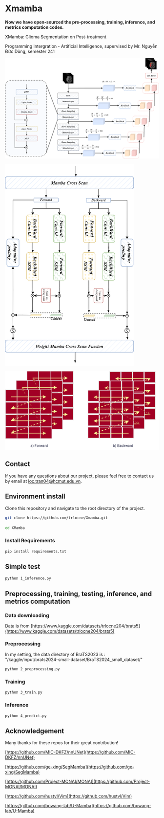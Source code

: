# Xmamba

**Now we have open-sourced the pre-processing, training, inference, and metrics computation codes.**

XMamba: Glioma Segmentation on Post-treatment

Programming Intergration - Artificial Intelligence, supervised by Mr. Nguyễn Đức Dũng, semester 241


![](image/architecture.png)

![](image/overview.png)

![](image/scan.png)

## Contact 
If you have any questions about our project, please feel free to contact us by email at loc.tran04@hcmut.edu.vn.

## Environment install
Clone this repository and navigate to the root directory of the project.

```bash
git clone https://github.com/trlocne/Xmamba.git

cd XMamba
```
### Install Requirements

```bash
pip install requirements.txt
```

## Simple test

```bash
python 1_inference.py
```
## Preprocessing, training, testing, inference, and metrics computation


### Data downloading 

Data is from [https://www.kaggle.com/datasets/trlocne204/brats5](https://www.kaggle.com/datasets/trlocne204/brats5)

### Preprocessing
In my setting, the data directory of BraTS2023 is : "/kaggle/input/brats2024-small-dataset/BraTS2024_small_dataset/"
```bash
python 2_preprocessing.py
```

### Training
```bash
python 3_train.py
```

### Inference
```bash
python 4_predict.py
```
## Acknowledgement
Many thanks for these repos for their great contribution!

[https://github.com/MIC-DKFZ/nnUNet](https://github.com/MIC-DKFZ/nnUNet)

[https://github.com/ge-xing/SegMamba](https://github.com/ge-xing/SegMamba)

[https://github.com/Project-MONAI/MONAI](https://github.com/Project-MONAI/MONAI)

[https://github.com/hustvl/Vim](https://github.com/hustvl/Vim)

[https://github.com/bowang-lab/U-Mamba](https://github.com/bowang-lab/U-Mamba)
